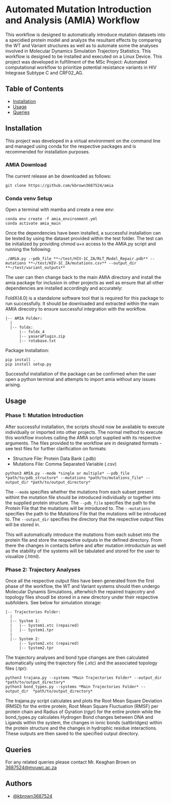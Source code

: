 # Automated Mutation Introduction and Analysis (AMIA) Workflow
This workflow is designed to automatically introduce mutation datasets into a specidied protein model and analyze the resultant effects by comparing the WT and Variant structures as well as to automate some the analyses involved in Molecular Dynamics Simulation Trajectory Statistics. This workflow is designed to be installed and executed on a Linux Device. This project was developed in fulfillment of the MSc Project:  Automated computational workflow to prioritize potential resistance variants in HIV Integrase Subtype C and CRF02_AG.



## Table of Contents

 * [Installation](#installation)
 * [Usage](#usage)
 * [Queries](#queries)
## Installation
This project was developed in a virtual environment on the command line and managed using conda for the respective packages and is recommended for installation purposes. 

### AMIA Download
The current release an be downloaded as follows:
```
git clone https://github.com/kbrown3687524/amia
```

### Conda venv Setup
Open a terminal with mamba and create a new env:
```
conda env create -f amia_environment.yml
conda activate amia_main
```
Once the dependencies have been installed, a successful installation can be tested by using the dataset provided within the test folder. The test can be initialized by providing chmod u+x access to the AMIA.py script and running the following:

```
./AMiA.py --pdb_file **~/test/HIV-1C_ZA/RLT_Model_Repair.pdb** --mutations **~/test/HIV-1C_ZA/mutations.csv** --output_dir **~/test/variant_outputs** 
```

The user can then change back to the main AMIA directory and install the amia package for inclusion in other projects as well as ensure that all other dependencies are installed accordingly and accurately:

FoldX(4.0) is a standalone software tool that is required for this package to run successfully. It should be downloaded and extracted within the main AMIA direcotry to ensure successful integration with the workflow.
```
|-- AMIA Folder:
  |  
  |-- foldx:
      |-- foldx_4
      |-- yasaraPlugin.zip
      |-- rotabase.txt
```

Package Installation:
```
pip install .
pip install setup.py
```
Successful installation of the package can be confirmed when the user open a python terminal and attempts to import amia without any issues arising.
## Usage

### Phase 1: Mutation Introduction
After successful installation, the scripts should now be available to execute individually or imported into other projects. The normal method to execute this workflow involves calling the AMIA script supplied with its respective arguments. The files provided to the workflow are in designated formats - see test files for further clarification on formats: 

* Structure File: Protein Data Bank (.pdb)
* Mutations File: Comma Separated Variable (.csv)

```
python3 AMIA.py --mode *single or multiple* --pdb_file *path/to/pdb_structure* --mutations *path/to/mutations_file* --output_dir *path/to/output_directory*
```
The ```--mode```  specifies whether the mutations from each subset present withint the mutation file should be introduced individually or together into the supplied protein structure. 
The ```--pdb_file``` specifies the path to the Protein File that the mutations will be introduced to. 
The ```--mutations``` specifies the path to the Mutations File that the mutations will be introduced to. 
The ```--output_dir``` specifies the directory that the respective output files will be stored in. 

This will automatically introduce the mutations from each subset into the protein file and store the respective outputs in the defined directory. From there the changes in contacts before and after mutation introductuin as well as the stability of the systems will be tabulated and stored for the user to visualize (.html).

### Phase 2: Trajectory Analyses
Once all the respective output files have been generated from the first phase of the workflow, the WT and Variant systems should then undergo Molecular Dynamis Simulations, afterwhich the repaired trajecotry and topology files shoudl be stored in a new directory under their respective subfolders. See below for simulation storage:

```
|-- Trajectories Folder:
  |
  |-- System 1:
  |   |-- System1.xtc (repaired)
  |   |-- System1.tpr
  |
  |-- System 2:
      |-- System2.xtc (repaired)
      |-- System2.tpr

``` 
The trajectory analyses and bond type changes are then calculated automatically using the trajectory file (.xtc) and the associated topology files (.tpr):

```
python3 trajana.py --systems *Main Trajectories Folder* --output_dir  *path/to/output_directory*
python3 bond_types.py --systems *Main Trajectories Folder* --output_dir  *path/to/output_directory*
```
The trajana.py script calculates and plots the Root Mean Square Deviation (RMSD) for the entire protein, Root Mean Square Fluctuation (RMSF) per protein chain and Radius of Gyration (rgyr) for the entire protein while the bond_types.py calculates Hydrogen Bond changes between DNA and Ligands within the system, the changes in ionic bonds (saltbridges) within the protein structure and the changes in hydrophic residue interactions. These outputs are then saved to the specified output directory.
## Queries
For any related queries please contact Mr. Keaghan Brown on 3687524@myuwc.ac.za
## Authors

- [@kbrown3687524](https://www.github.com/kbrown3687524)


